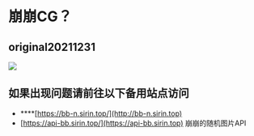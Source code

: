 # 崩崩CG？

## original20211231

![](https://upload-bbs.mihoyo.com/upload/2021/12/31/5875627/1f4ef80c3169fcc2d672444981a5841d_4694197931535199498.png)

## **如果出现问题请前往以下备用站点访问**

* ****[https://bb-n.sirin.top/](http://bb-n.sirin.top)
* [https://api-bb.sirin.top/](https://api-bb.sirin.top) 崩崩的随机图片API
